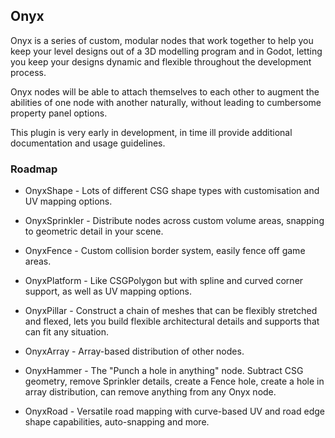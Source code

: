 ## Onyx
Onyx is a series of custom, modular nodes that work together to help you keep your level designs out of a 3D modelling program and in Godot, letting you keep your designs dynamic and flexible throughout the development process.

Onyx nodes will be able to attach themselves to each other to augment the abilities of one node with another naturally, without leading to cumbersome property panel options.

This plugin is very early in development, in time ill provide additional documentation and usage guidelines.


### Roadmap
- OnyxShape - Lots of different CSG shape types with customisation and UV mapping options.

- OnyxSprinkler - Distribute nodes across custom volume areas, snapping to geometric detail in your scene.

- OnyxFence - Custom collision border system, easily fence off game areas.

- OnyxPlatform - Like CSGPolygon but with spline and curved corner support, as well as UV mapping options.

- OnyxPillar - Construct a chain of meshes that can be flexibly stretched and flexed, lets you build flexible architectural details and supports that can fit any situation.

- OnyxArray - Array-based distribution of other nodes.

- OnyxHammer - The "Punch a hole in anything" node.  Subtract CSG geometry, remove Sprinkler details, create a Fence hole, create a hole in array distribution, can remove anything from any Onyx node.

- OnyxRoad - Versatile road mapping with curve-based UV and road edge shape capabilities, auto-snapping and more.